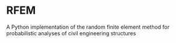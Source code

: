# RFEM
A Python implementation of the random finite element method for probabilistic analyses of civil engineering structures
